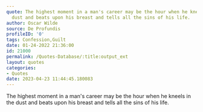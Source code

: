 ```yaml
---
quote: The highest moment in a man's career may be the hour when he kneels in the
  dust and beats upon his breast and tells all the sins of his life.
author: Oscar Wilde
source: De Profundis
profileID: '0'
tags: Confession,Guilt
date: 01-24-2022 21:36:00
id: 21000
permalink: /Quotes-Database/:title:output_ext
layout: quotes
categories:
- Quotes
date: 2023-04-23 11:44:45.180083
---
```

The highest moment in a man's career may be the hour when he kneels in the dust and beats upon his breast and tells all the sins of his life.
